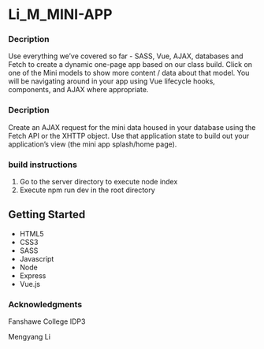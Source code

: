 # Li_M_MINI-APP

### Decription
Use everything we’ve covered so far - SASS, Vue, AJAX, databases
and Fetch to create a dynamic one-page app based on our class build. Click on one of the Mini
models to show more content / data about that model. You will be navigating around in your app
using Vue lifecycle hooks, components, and AJAX where appropriate.


### Decription
Create an AJAX request for the mini data housed in your database using the Fetch API or the
XHTTP object. Use that application state to build out your application’s view (the mini app
splash/home page).

### build instructions
1. Go to the server directory to execute node index
2. Execute npm run dev in the root directory

## Getting Started
* HTML5
* CSS3 
* SASS
* Javascript
* Node
* Express
* Vue.js


### Acknowledgments
Fanshawe College IDP3

Mengyang Li
